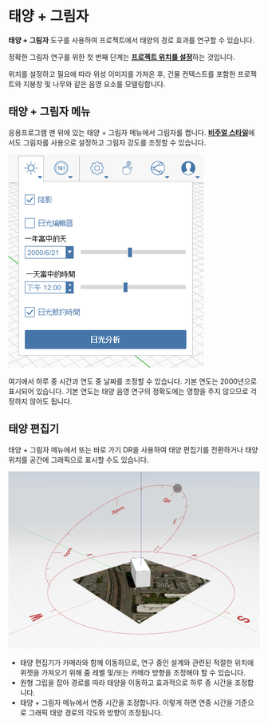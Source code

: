 # 태양 + 그림자

**태양 + 그림자** 도구를 사용하여 프로젝트에서 태양의 경로 효과를 연구할 수 있습니다.

정확한 그림자 연구를 위한 첫 번째 단계는 [**프로젝트 위치를 설정**](setting-location.md)하는 것입니다.

위치를 설정하고 필요에 따라 위성 이미지를 가져온 후, 건물 컨텍스트를 포함한 프로젝트와 지붕창 및 나무와 같은 음영 요소를 모델링합니다.

## 태양 + 그림자 메뉴

응용프로그램 맨 위에 있는 태양 + 그림자 메뉴에서 그림자를 켭니다. [**비주얼 스타일**](../formit-introduction/tool-bars.md)에서도 그림자를 사용으로 설정하고 그림자 강도를 조정할 수 있습니다.

![](../.gitbook/assets/sun-+-shadows.png)

여기에서 하루 중 시간과 연도 중 날짜를 조정할 수 있습니다. 기본 연도는 2000년으로 표시되어 있습니다. 기본 연도는 태양 음영 연구의 정확도에는 영향을 주지 않으므로 걱정하지 않아도 됩니다.

## 태양 편집기

태양 + 그림자 메뉴에서 또는 바로 가기 DR을 사용하여 태양 편집기를 전환하거나 태양 위치를 공간에 그래픽으로 표시할 수도 있습니다.

![](../.gitbook/assets/sun-editor.PNG)

* 태양 편집기가 카메라와 함께 이동하므로, 연구 중인 설계와 관련된 적절한 위치에 위젯을 가져오기 위해 줌 레벨 및/또는 카메라 방향을 조정해야 할 수 있습니다.
* 원형 그립을 잡아 경로를 따라 태양을 이동하고 효과적으로 하루 중 시간을 조정합니다.
* 태양 + 그림자 메뉴에서 연중 시간을 조정합니다. 이렇게 하면 연중 시간을 기준으로 그래픽 태양 경로의 각도와 방향이 조정됩니다.
